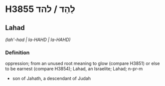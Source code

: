 # H3855 לַהַד / להד

## Lahad

_(lah'-had | la-HAHD | la-HAHD)_

### Definition

oppression; from an unused root meaning to glow (compare H3851) or else to be earnest (compare H3854); Lahad, an Israelite; Lahad; n-pr-m

- son of Jahath, a descendant of Judah
